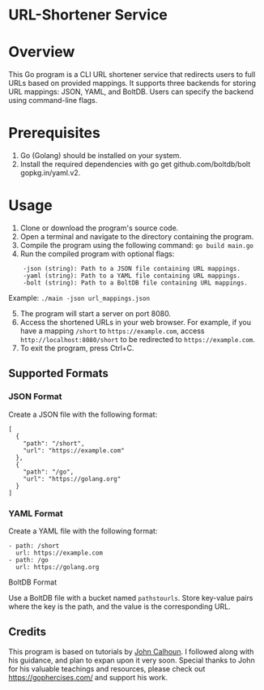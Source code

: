 # URL-Shortener Service

# Overview

This Go program is a CLI URL shortener service that redirects users to full 
URLs based on provided mappings. It supports three backends for storing URL
mappings: JSON, YAML, and BoltDB. Users can specify the backend using 
command-line flags.

# Prerequisites

1. Go (Golang) should be installed on your system.
2. Install the required dependencies with go get github.com/boltdb/bolt gopkg.in/yaml.v2.

# Usage

1. Clone or download the program's source code.
2. Open a terminal and navigate to the directory containing the program.
3. Compile the program using the following command: `go build main.go`
4. Run the compiled program with optional flags:
```
    -json (string): Path to a JSON file containing URL mappings.
    -yaml (string): Path to a YAML file containing URL mappings.
    -bolt (string): Path to a BoltDB file containing URL mappings.
```
Example:
`./main -json url_mappings.json`

5. The program will start a server on port 8080.
6. Access the shortened URLs in your web browser. For example, if you 
have a mapping `/short` to `https://example.com`, access `http://localhost:8080/short` 
to be redirected to `https://example.com`.
7. To exit the program, press Ctrl+C.

## Supported Formats

### JSON Format

Create a JSON file with the following format:


```
[
  {
    "path": "/short",
    "url": "https://example.com"
  },
  {
    "path": "/go",
    "url": "https://golang.org"
  }
]
```
### YAML Format

Create a YAML file with the following format:

```
- path: /short
  url: https://example.com
- path: /go
  url: https://golang.org
```

BoltDB Format

Use a BoltDB file with a bucket named `pathstourls`. Store key-value pairs 
where the key is the path, and the value is the corresponding URL.

## Credits

This program is based on tutorials by [John Calhoun](https://github.com/joncalhoun). I followed along with his guidance, and plan to expan upon it very soon. 
Special thanks to John for his valuable teachings and resources, please check out https://gophercises.com/ and support his work.
